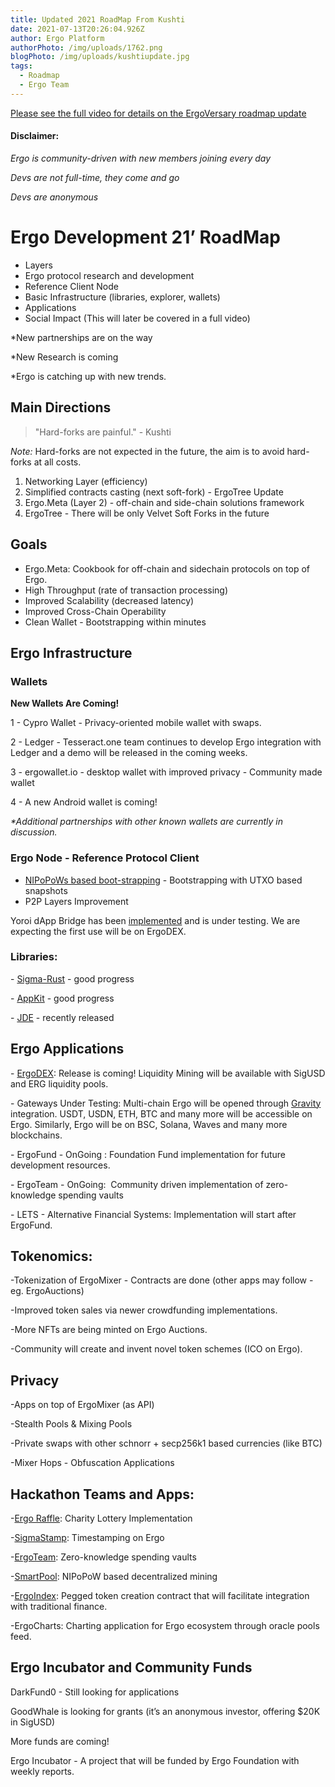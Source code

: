 ```yaml
---
title: Updated 2021 RoadMap From Kushti
date: 2021-07-13T20:26:04.926Z
author: Ergo Platform
authorPhoto: /img/uploads/1762.png
blogPhoto: /img/uploads/kushtiupdate.jpg
tags:
  - Roadmap
  - Ergo Team
---
```

<!--StartFragment-->

[Please see the full video for details on the ErgoVersary roadmap update](https://www.youtube.com/watch?v=QCMpVRVrHqI&t=1s) 

#### Disclaimer:

*Ergo is community-driven with new members joining every day*

*Devs are not full-time, they come and go*

*Devs are anonymous*

# Ergo Development 21’ RoadMap

* Layers
* Ergo protocol research and development
* Reference Client Node
* Basic Infrastructure (libraries, explorer, wallets)
* Applications
* Social Impact (This will later be covered in a full video)

\*New partnerships are on the way

\*New Research is coming

\*Ergo is catching up with new trends.

## Main Directions

> "Hard-forks are painful." - Kushti

*Note:* Hard-forks are not expected in the future, the aim is to avoid hard-forks at all costs.

1. Networking Layer (efficiency)
2. Simplified contracts casting (next soft-fork) - ErgoTree Update
3. Ergo.Meta (Layer 2) - off-chain and side-chain solutions framework
4. ErgoTree - There will be only Velvet Soft Forks in the future

## Goals

* Ergo.Meta: Cookbook for off-chain and sidechain protocols on top of Ergo.
* High Throughput (rate of transaction processing)
* Improved Scalability (decreased latency)
* Improved Cross-Chain Operability
* Clean Wallet - Bootstrapping within minutes

## Ergo Infrastructure

### Wallets

**New Wallets Are Coming!**

1 - Cypro Wallet - Privacy-oriented mobile wallet with swaps.

2 - Ledger - Tesseract.one team continues to develop Ergo integration with Ledger and a demo will be released in the coming weeks. 

3 - ergowallet.io - desktop wallet with improved privacy - Community made wallet

4 - A new Android wallet is coming!

*\*Additional partnerships with other known wallets are currently in discussion.*

### Ergo Node - Reference Protocol Client

* [NIPoPoWs based boot-strapping](https://eprint.iacr.org/2021/623.pdf) - Bootstrapping with UTXO based snapshots
* P2P Layers Improvement

Yoroi dApp Bridge has been [implemented](https://github.com/ergoplatform/eips/pull/23) and is under testing. We are expecting the first use will be on ErgoDEX.

### Libraries:

\- [Sigma-Rust](https://github.com/ergoplatform/sigma-rust) - good progress

\- [AppKit](https://github.com/ergoplatform/ergo-appkit) - good progress

\- [JDE](https://github.com/ergoplatform/ergo-jde) - recently released

## Ergo Applications

\- [ErgoDEX](https://ergodex.io/): Release is coming! Liquidity Mining will be available with SigUSD and ERG liquidity pools.

\- Gateways Under Testing: Multi-chain Ergo will be opened through [Gravity](https://gravity.tech/) integration. USDT, USDN, ETH, BTC and many more will be accessible on Ergo. Similarly, Ergo will be on BSC, Solana, Waves and many more blockchains.

\- ErgoFund - OnGoing : Foundation Fund implementation for future development resources.

\- ErgoTeam - OnGoing:  Community driven implementation of zero-knowledge spending vaults

\- LETS - Alternative Financial Systems: Implementation will start after ErgoFund.

## Tokenomics:

\-Tokenization of ErgoMixer - Contracts are done (other apps may follow -eg. ErgoAuctions)

\-Improved token sales via newer crowdfunding implementations.

\-More NFTs are being minted on Ergo Auctions.

\-Community will create and invent novel token schemes (ICO on Ergo). 

## Privacy

\-Apps on top of ErgoMixer (as API)

\-Stealth Pools & Mixing Pools

\-Private swaps with other schnorr + secp256k1 based currencies (like BTC)

\-Mixer Hops - Obfuscation Applications

## Hackathon Teams and Apps:

\-[Ergo Raffle](https://github.com/NazeriMahdi2001/Raffle-Doc): Charity Lottery Implementation

\-[SigmaStamp](https://github.com/sigmastamp): Timestamping on Ergo

\-[ErgoTeam](https://github.com/anon-real/ErgoTeam): Zero-knowledge spending vaults

\-[SmartPool](https://discord.com/channels/668903786361651200/852554580520992798/854466897117577226): NIPoPoW based decentralized mining

\-[ErgoIndex](https://ergo-index.fund/): Pegged token creation contract that will facilitate integration with traditional finance.

\-ErgoCharts: Charting application for Ergo ecosystem through oracle pools feed.

## Ergo Incubator and Community Funds

DarkFund0 - Still looking for applications

GoodWhale is looking for grants (it’s an anonymous investor, offering $20K in SigUSD)

More funds are coming!

Ergo Incubator - A project that will be funded by Ergo Foundation with weekly reports.

<!--EndFragment-->